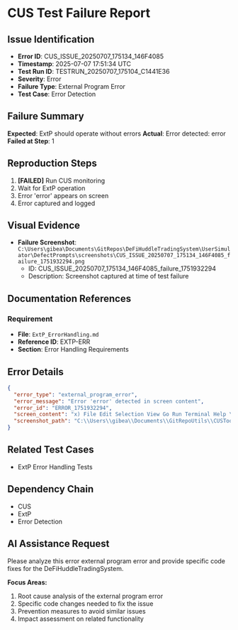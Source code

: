 # CUS Test Failure Report

## Issue Identification
- **Error ID**: CUS_ISSUE_20250707_175134_146F4085
- **Timestamp**: 2025-07-07 17:51:34 UTC
- **Test Run ID**: TESTRUN_20250707_175104_C1441E36
- **Severity**: Error
- **Failure Type**: External Program Error
- **Test Case**: Error Detection

## Failure Summary
**Expected**: ExtP should operate without errors
**Actual**: Error detected: error
**Failed at Step**: 1

## Reproduction Steps
1. **[FAILED]** Run CUS monitoring
2. Wait for ExtP operation
3. Error 'error' appears on screen
4. Error captured and logged

## Visual Evidence
- **Failure Screenshot**: `C:\Users\gibea\Documents\GitRepos\DeFiHuddleTradingSystem\UserSimulator\DefectPrompts\screenshots\CUS_ISSUE_20250707_175134_146F4085_failure_1751932294.png`
  - ID: CUS_ISSUE_20250707_175134_146F4085_failure_1751932294
  - Description: Screenshot captured at time of test failure

## Documentation References
### Requirement
- **File**: `ExtP_ErrorHandling.md`
- **Reference ID**: EXTP-ERR
- **Section**: Error Handling Requirements

## Error Details
```json
{
  "error_type": "external_program_error",
  "error_message": "Error 'error' detected in screen content",
  "error_id": "ERROR_1751932294",
  "screen_content": "x) File Edit Selection View Go Run Terminal Help \u20ac> P& GitRepoutils By enonaa - x\n| Qa EXPLORER \u00ae CUSpy M X \u2014 @ CUS baseline_clean.py U CHAT 2EC+tDs x\n5 Gam) OGD. OT SO ER DOO YO OC OCT\np \\ GITREPOUTILS 863 1. & Allimports successful - All required modules are importing\n\u00a5 CUSTool correctly\nig \u00a5 Advanced_UseCase_Discovery_Techniques.md 2. A OCR working - Tesseract found and configured\n\u00ae AdvancedTestExecutor.py u 3. @ IssuePromptGenerator available - Defect prompt generation ready\nS  Alternative_Test_Anchoring_Concepts.md 4. 1 Keyboard controller ready - Input simulation ready\n& _ 5. M Clean startup - No errors in initialization\n\u00ae AutomatedRemediationSystem.py u\n BrainstormDialog2.md Let me stop this test run and prepare a summary:\nCS @ cus baseline cleanpy u\n\u00a5 CUS_ExtP_Testing_Guide.md u Y Get-Process python | Stop-Process\n\u00ae CUS old_broken, u\n& \u00b0 MIRE SN) Perfect! I can see that the CUS continued to run and reached the monitoring\nCUBBY M phase, which means it's fully functional.\nA 4% DD",
  "screenshot_path": "C:\\Users\\gibea\\Documents\\GitRepoUtils\\CUSTool\\Logs\\Screenshots\\screenshot_1751932294.png"
}
```

## Related Test Cases
- ExtP Error Handling Tests

## Dependency Chain
- CUS
- ExtP
- Error Detection

## AI Assistance Request

Please analyze this error external program error and provide specific code fixes for the DeFiHuddleTradingSystem.

**Focus Areas:**
1. Root cause analysis of the external program error
2. Specific code changes needed to fix the issue
3. Prevention measures to avoid similar issues
4. Impact assessment on related functionality